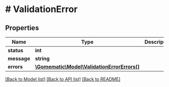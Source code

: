 # # ValidationError

## Properties

Name | Type | Description | Notes
------------ | ------------- | ------------- | -------------
**status** | **int** |  | 
**message** | **string** |  | 
**errors** | [**\Gomematic\Model\ValidationErrorErrors[]**](ValidationErrorErrors.md) |  | [optional] 

[[Back to Model list]](../../README.md#documentation-for-models) [[Back to API list]](../../README.md#documentation-for-api-endpoints) [[Back to README]](../../README.md)


